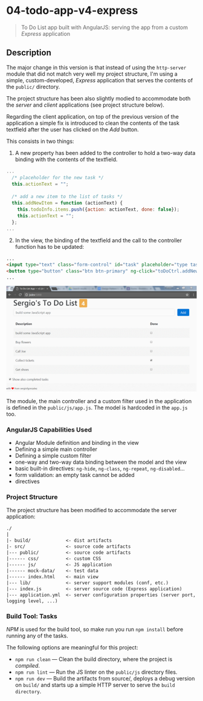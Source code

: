 # 04-todo-app-v4-express
> To Do List app built with AngularJS: serving the app from a custom *Express* application

## Description
The major change in this version is that instead of using the `http-server` module that did not match very well my project structure, I'm using a simple, custom-developed, *Express* application that serves the contents of the `public/` directory.

The project structure has been also slightly modied to accommodate both the *server* and *client* applications (see project structure below).

Regarding the client application, on top of the previous version of the application a simple fix is introduced to clean the contents of the task textfield after the user has clicked on the *Add* button.

This consists in two things:
1. A new property has been added to the controller to hold a two-way data binding with the contents of the textfield.
```javascript
...
  /* placeholder for the new task */
  this.actionText = "";

  /* add a new item to the list of tasks */
  this.addNewItem = function (actionText) {
    this.todoInfo.items.push({action: actionText, done: false});
    this.actionText = "";
  };
...
```
2. In the view, the binding of the textfield and the call to the controller function has to be updated:
```html
...
<input type="text" class="form-control" id="task" placeholder="type task description" ng-model="toDoCtrl.actionText" required>
<button type="button" class="btn btn-primary" ng-click="toDoCtrl.addNewItem(toDoCtrl.actionText)" ng-disabled="taskForm.$invalid">Add</button>
...
```

![To Do List Image](ui.png)

The module, the main controller and a custom filter used in the application is defined in the `public/js/app.js`.
The model is hardcoded in the `app.js` too.

### AngularJS Capabilities Used
+ Angular Module definition and binding in the view
+ Defining a simple main controller
+ Defining a simple custom filter
+ one-way and two-way data binding between the model and the view
+ basic built-in directives: `ng-hide`, `ng-class`, `ng-repeat`, `ng-disabled`...
+ form validation: an empty task cannot be added
+ directives

### Project Structure

The project structure has been modified to accommodate the server application:

```
./
|
|- build/             <- dist artifacts
|- src/               <- source code artifacts
|--- public/          <- source code artifacts
|------ css/          <- custom CSS
|------ js/           <- JS application
|------ mock-data/    <- test data
|------ index.html    <- main view
|--- lib/             <- server support modules (conf, etc.)
|--- index.js         <- server source code (Express application)
|--- application.yml  <- server configuration properties (server port, logging level, ...)
```

### Build Tool: Tasks

*NPM* is used for the build tool, so make run you run `npm install` before running any of the tasks.

The following options are meaningful for this project:
+ `npm run clean` &mdash; Clean the build directory, where the project is *compiled*.
+ `npm run lint` &mdash; Run the JS linter on the `public/js` directory files.
+ `npm run dev` &mdash; Build the artifacts from source/, deploys a debug version on `build/` and starts up a simple HTTP server to serve the `build directory`.
